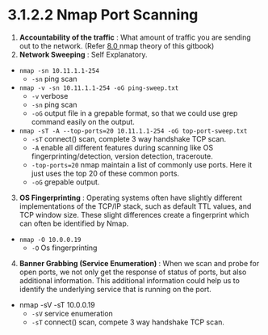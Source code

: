 # 3.1.2.2 Nmap Port Scanning

1. **Accountability of the traffic** : What amount of traffic you are sending out to the network. \(Refer [8.0 ](../../../../technical-notes/8.-nmap-theory/8.0-nmap-traffic-accountability.md)nmap theory of this gitbook\)
2. **Network Sweeping** : Self Explanatory.

* `nmap -sn 10.11.1.1-254`
  * `-sn` ping scan
* `nmap -v -sn 10.11.1.1-254 -oG ping-sweep.txt`
  * `-v` verbose 
  * `-sn` ping scan
  * `-oG` output file in a grepable format, so that we could use grep command easily on the output.
* `nmap -sT -A --top-ports=20 10.11.1.1-254 -oG top-port-sweep.txt`
  * `-sT` connect\(\) scan, complete 3 way handshake TCP scan.
  * `-A` enable all different features during scanning like OS fingerprinting/detection, version detection, traceroute.
  * `-top-ports=20` nmap maintain a list of commonly use ports. Here it just uses the top 20 of these common ports.
  * `-oG` grepable output.

3. **OS Fingerprinting** : Operating systems often have slightly different implementations of the TCP/IP stack, such as default TTL values, and TCP window size. These slight differences create a fingerprint which can often be identified by Nmap.

* `nmap -O 10.0.0.19`
  * `-O` Os fingerprinting

4. **Banner Grabbing \(Service Enumeration\)** : When we scan and probe for open ports, we not only get the response of status of ports, but also additional information. This additional information could help us to identify the underlying service that is running on the port.

* nmap -sV -sT 10.0.0.19
  * `-sV` service enumeration
  * `-sT` connect\(\) scan, compete 3  way handshake TCP scan.







